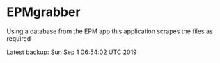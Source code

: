 # EPMgrabber
Using a database from the EPM app this application scrapes the files as required


Latest backup: Sun Sep 1 06:54:02 UTC 2019
